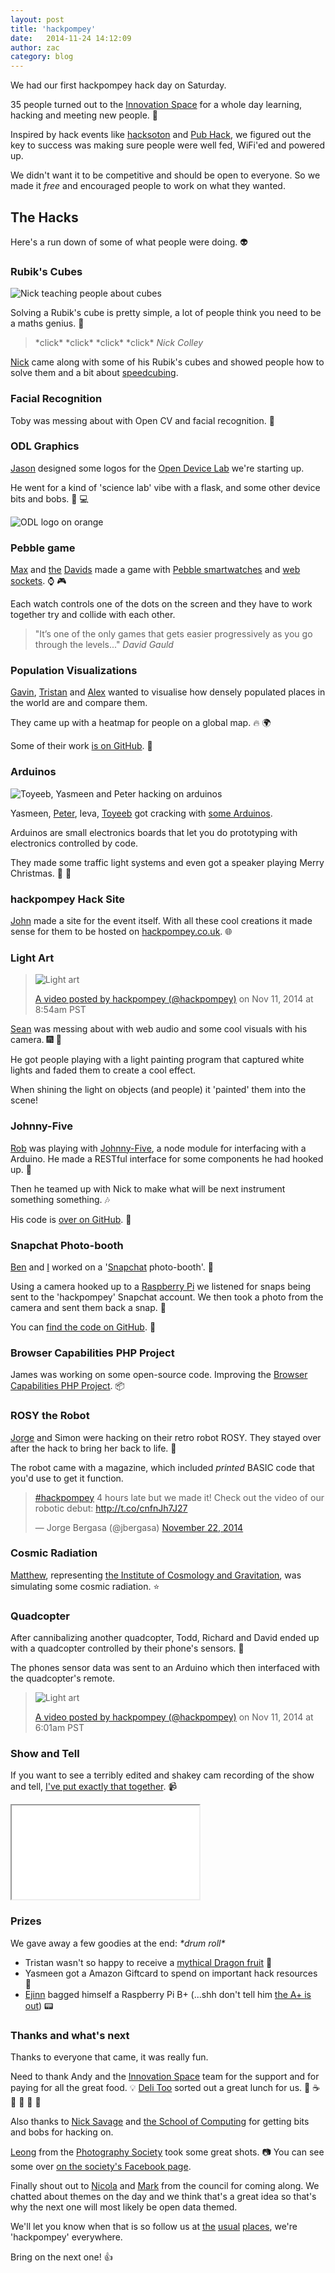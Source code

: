 ```yaml
---
layout: post
title: 'hackpompey'
date:   2014-11-24 14:12:09
author: zac
category: blog
---
```


We had our first hackpompey hack day on Saturday.

35 people turned out to the [Innovation Space](http://www.innovationspace.org.uk/) for a whole day learning, hacking and meeting new people. :balloon:

Inspired by hack events like [hacksoton](http://hacksoton.com/) and [Pub Hack](http://www.pubhack.co.uk/), we figured out the key to success was making sure people were well fed, WiFi'ed and powered up.

We didn't want it to be competitive and should be open to everyone. So we made it _free_ and encouraged people to work on what they wanted.

## The Hacks

Here's a run down of some of what people were doing. :alien:

### Rubik's Cubes

<img class="img-right" src="/assets/hackpompey-cubes.jpg" alt="Nick teaching people about cubes">

Solving a Rubik's cube is pretty simple, a lot of people think you need to be a maths genius. :game_die:

> \*click\* \*click\* \*click\* \*click\* <cite>Nick Colley</cite>

[Nick](http://twitter.com/nickcolley) came along with some of his Rubik's cubes and showed people how to solve them and a bit about [speedcubing](http://en.wikipedia.org/wiki/Speedcubing).

### Facial Recognition

Toby was messing about with Open CV and facial recognition. :japanese_ogre:

### ODL Graphics

[Jason](http://twitter.com/creative-element) designed some logos for the [Open Device Lab](http://odl.rose.digital) we're starting up.

He went for a kind of 'science lab' vibe with a flask, and some other device bits and bobs. :iphone: :computer:

![ODL logo on orange](/assets/hackpompey-odl.png)

### Pebble game

[Max](https://twitter.com/MaxHnt) and [the](https://twitter.com/dcgauld) [Davids](https://twitter.com/dcrichards24) made a game with [Pebble smartwatches](https://getpebble.com/) and [web sockets](https://developer.mozilla.org/en/docs/WebSockets). :watch: :video_game:

Each watch controls one of the dots on the screen and they have to work together try and collide with each other.

> "It’s one of the only games that gets easier progressively as you go through the levels..." <cite>David Gauld</cite>

### Population Visualizations

[Gavin](https://twitter.com/GGowenn), [Tristan](https://twitter.com/TristanDavey) and [Alex](https://twitter.com/agpreynolds) wanted to visualise how densely populated places in the world are and compare them.

They came up with a heatmap for people on a global map. :fire: :earth_africa:

Some of their work [is on GitHub](https://github.com/agpreynolds/hackpompey). :link:

### Arduinos

<img class="img-right" src="/assets/hackpompey-arduinos.jpg" alt="Toyeeb, Yasmeen and Peter hacking on arduinos">

Yasmeen, [Peter](https://twitter.com/PeteJDS), Ieva, [Toyeeb](https://twitter.com/ToyeebAfolayan) got cracking with [some Arduinos](http://www.arduino.cc/).

Arduinos are small electronics boards that let you do prototyping with electronics controlled by code.

They made some traffic light systems and even got a speaker playing Merry Christmas. :vertical_traffic_light: :christmas_tree:

### hackpompey Hack Site

[John](https://twitter.com/johnwheal) made a site for the event itself. With all these cool creations it made sense for them to be hosted on [hackpompey.co.uk](http://hackpompey.co.uk). :globe_with_meridians:

### Light Art

<blockquote class="media media-right instagram-media" data-instgrm-version="4">
	<img src="/assets/hackpompey-lightart.jpg" alt="Light art">
	<p><a href="https://instagram.com/p/vtZ0nYtiX6/" target="_top">A video posted by hackpompey (@hackpompey)</a> on <time datetime="2014-11-22T16:54:00+00:00">Nov 11, 2014 at 8:54am PST</time></p>
</blockquote>

[Sean](https://twitter.com/seanmtracey) was messing about with web audio and some cool visuals with his camera. :fireworks: :art:

He got people playing with a light painting program that captured white lights and faded them to create a cool effect.

When shining the light on objects (and people) it 'painted' them into the scene!

### Johnny-Five

[Rob](https://twitter.com/robcalcroft) was playing with [Johnny-Five](https://github.com/rwaldron/johnny-five), a node module for interfacing with a Arduino. He made a RESTful interface for some components he had hooked up. :space_invader:

Then he teamed up with Nick to make what will be next instrument something something. :notes:

His code is [over on GitHub](https://github.com/robcalcroft/robofive). :link:

### Snapchat Photo-booth

[Ben](https://twitter.com/benH_arris) and [I](https://twitter.com/zaccolley) worked on a '[Snapchat](snapchat.com/) photo-booth'. :ghost:

Using a camera hooked up to a [Raspberry Pi]() we listened for snaps being sent to the 'hackpompey' Snapchat account. We then took a photo from the camera and sent them back a snap. :movie_camera:

You can [find the code on GitHub](https://github.com/rosedigital/snapcam). :link:

### Browser Capabilities PHP Project

James was working on some open-source code. Improving the [Browser Capabilities PHP Project](https://github.com/asgrim/browscap-php). :package:

### ROSY the Robot

[Jorge](https://twitter.com/jbergasa) and Simon were hacking on their retro robot ROSY. They stayed over after the hack to bring her back to life. :sparkling_heart:

The robot came with a magazine, which included _printed_ BASIC code that you'd use to get it function.

<blockquote class="media twitter-tweet" lang="en-gb">
	<p><a href="https://twitter.com/hashtag/hackpompey?src=hash">#hackpompey</a> 4 hours late but we made it! Check out the video of our robotic debut: <a href="http://t.co/cnfnJh7J27">http://t.co/cnfnJh7J27</a></p>
	&mdash; Jorge Bergasa (@jbergasa) <a href="https://twitter.com/jbergasa/status/536288116152471552">November 22, 2014</a>
</blockquote>

### Cosmic Radiation

[Matthew](https://twitter.com/amattwithers), representing [the Institute of Cosmology and Gravitation](http://research.icg.port.ac.uk/), was simulating some cosmic radiation. :star:

### Quadcopter

After cannibalizing another quadcopter, Todd, Richard and David ended up with a quadcopter controlled by their phone's sensors. :helicopter:

The phones sensor data was sent to an Arduino which then interfaced with the quadcopter's remote.

<blockquote class="media instagram-media" data-instgrm-version="4">
	<img src="/assets/hackpompey-quadcopter.jpg" alt="Light art">
	<p><a href="https://instagram.com/p/vtGG-XtiaL/" target="_top">A video posted by hackpompey (@hackpompey)</a> on <time datetime="2014-11-22T14:01:45+00:00">Nov 11, 2014 at 6:01am PST</time></p>
</blockquote>

### Show and Tell

If you want to see a terribly edited and shakey cam recording of the show and tell, [I've put exactly that together](https://www.youtube.com/watch?v=EMfFKhD6wJw). :video_camera:

<div class='embed-container'>
	<iframe src="//www.youtube.com/embed/EMfFKhD6wJw" allowfullscreen></iframe>
</div>

### Prizes

We gave away a few goodies at the end: *\*drum roll\**

+ Tristan wasn't so happy to receive a [mythical Dragon fruit](http://en.wikipedia.org/wiki/Pitaya) :pineapple:
+ Yasmeen got a Amazon Giftcard to spend on important hack resources :money_with_wings:
+ [Ejinn](https://twitter.com/EjinnHiew) bagged himself a Raspberry Pi B+ (...shh don't tell him [the A+ is out](http://www.raspberrypi.org/products/model-a-plus/)) :pager:

### Thanks and what's next

Thanks to everyone that came, it was really fun.

Need to thank Andy and the [Innovation Space](http://www.innovationspace.org.uk/) team for the support and for paying for all the great food. :bulb: [Deli Too](https://www.facebook.com/delitoo) sorted out a great lunch for us. :fork_and_knife: :coffee: :cookie: :apple: :lollipop: :pizza:

Also thanks to [Nick Savage](http://www.port.ac.uk/school-of-computing/staff/dr-nick-savage.html) and [the School of Computing](http://www.port.ac.uk/school-of-computing/) for getting bits and bobs for hacking on.

[Leong](http://instagram.com/leongchye) from the [Photography Society](http://filmandphoto.org/) took some great shots. :camera: You can see some over [on the society's Facebook page](https://www.facebook.com/media/set/?set=a.617191168408881.1073741891.382441638550503&type=1).

Finally shout out to [Nicola](https://twitter.com/FoxLanguish) and [Mark](https://twitter.com/markbraggins) from the council for coming along. We chatted about themes on the day and we think that's a great idea so that's why the next one will most likely be open data themed.

We'll let you know when that is so follow us at [the](http://twitter.com/hackpompey) [usual](http://instagram.com/hackpompey) [places](http://facebook.com/hackpompey), we're 'hackpompey' everywhere.

Bring on the next one! :thumbsup:

<script async defer src="//platform.twitter.com/widgets.js" charset="utf-8"></script>
<script async defer src="//platform.instagram.com/en_US/embeds.js"></script>

